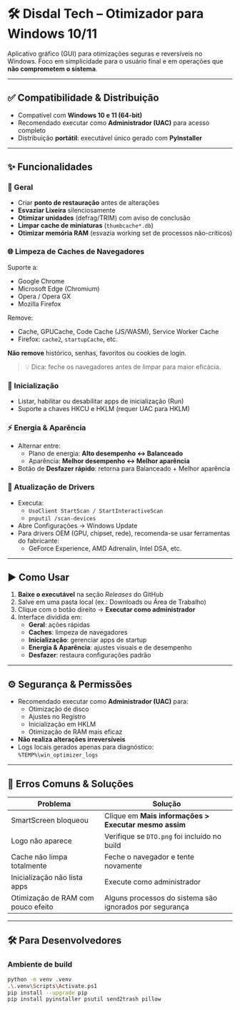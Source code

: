 # 🛠️ Disdal Tech – Otimizador para Windows 10/11

Aplicativo gráfico (GUI) para otimizações seguras e reversíveis no Windows. Foco em simplicidade para o usuário final e em operações que **não comprometem o sistema**.

---

## ✅ Compatibilidade & Distribuição

- Compatível com **Windows 10 e 11 (64-bit)**
- Recomendado executar como **Administrador (UAC)** para acesso completo
- Distribuição **portátil**: executável único gerado com **PyInstaller**

---

## ✨ Funcionalidades

### 🔧 Geral
- Criar **ponto de restauração** antes de alterações
- **Esvaziar Lixeira** silenciosamente
- **Otimizar unidades** (defrag/TRIM) com aviso de conclusão
- **Limpar cache de miniaturas** (`thumbcache*.db`)
- **Otimizar memória RAM** (esvazia working set de processos não-críticos)

### 🌐 Limpeza de Caches de Navegadores

Suporte a:

- Google Chrome
- Microsoft Edge (Chromium)
- Opera / Opera GX
- Mozilla Firefox

Remove:

- Cache, GPUCache, Code Cache (JS/WASM), Service Worker Cache
- Firefox: `cache2`, `startupCache`, etc.

**Não remove** histórico, senhas, favoritos ou cookies de login.

> 💡 Dica: feche os navegadores antes de limpar para maior eficácia.

### 🚀 Inicialização

- Listar, habilitar ou desabilitar apps de inicialização (Run)
- Suporte a chaves HKCU e HKLM (requer UAC para HKLM)

### ⚡ Energia & Aparência

- Alternar entre:
  - Plano de energia: **Alto desempenho ↔ Balanceado**
  - Aparência: **Melhor desempenho ↔ Melhor aparência**
- Botão de **Desfazer rápido**: retorna para Balanceado + Melhor aparência

### 🔄 Atualização de Drivers

- Executa:
  - `UsoClient StartScan / StartInteractiveScan`
  - `pnputil /scan-devices`
- Abre Configurações → Windows Update
- Para drivers OEM (GPU, chipset, rede), recomenda-se usar ferramentas do fabricante:
  - GeForce Experience, AMD Adrenalin, Intel DSA, etc.

---

## ▶️ Como Usar

1. **Baixe o executável** na seção *Releases* do GitHub
2. Salve em uma pasta local (ex.: Downloads ou Área de Trabalho)
3. Clique com o botão direito → **Executar como administrador**
4. Interface dividida em:
   - **Geral**: ações rápidas
   - **Caches**: limpeza de navegadores
   - **Inicialização**: gerenciar apps de startup
   - **Energia & Aparência**: ajustes visuais e de desempenho
   - **Desfazer**: restaura configurações padrão

---

## ⚙️ Segurança & Permissões

- Recomendado executar como **Administrador (UAC)** para:
  - Otimização de disco
  - Ajustes no Registro
  - Inicialização em HKLM
  - Otimização de RAM mais eficaz
- **Não realiza alterações irreversíveis**
- Logs locais gerados apenas para diagnóstico: `%TEMP%\win_optimizer_logs`

---

## 🧩 Erros Comuns & Soluções

| Problema | Solução |
|---------|---------|
| SmartScreen bloqueou | Clique em **Mais informações > Executar mesmo assim** |
| Logo não aparece | Verifique se `DTO.png` foi incluído no build |
| Cache não limpa totalmente | Feche o navegador e tente novamente |
| Inicialização não lista apps | Execute como administrador |
| Otimização de RAM com pouco efeito | Alguns processos do sistema são ignorados por segurança |

---

## 🛠️ Para Desenvolvedores

### Ambiente de build

```bash
python -m venv .venv
.\.venv\Scripts\Activate.ps1
pip install --upgrade pip
pip install pyinstaller psutil send2trash pillow
